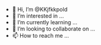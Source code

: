 - 👋 Hi, I’m @KKjfkkpold
- 👀 I’m interested in ...
- 🌱 I’m currently learning ...
- 💞️ I’m looking to collaborate on ...
- 📫 How to reach me ...

<!---
KKjfkkpold/KKjfkkpold is a ✨ special ✨ repository because its `README.md` (this file) appears on your GitHub profile.
You can click the Preview link to take a look at your changes.
--->

